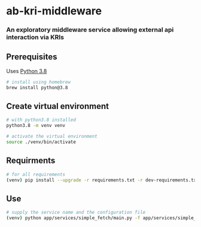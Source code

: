 # ab-kri-middleware

### An exploratory middleware service allowing external api interaction via KRIs 

## Prerequisites
Uses [Python 3.8](https://www.python.org/downloads/release/python-380/)

```bash
# install using homebrew
brew install python@3.8
```

## Create virtual environment
```bash
# with python3.8 installed
python3.8 -m venv venv

# activate the virtual environment
source ./venv/bin/activate
```

## Requirments
```bash
# for all requirements
(venv) pip install --upgrade -r requirements.txt -r dev-requirements.txt -r test-requirements.txt --trusted-host pypi.python.org
```


## Use
```bash
# supply the service name and the configuration file
(venv) python app/services/simple_fetch/main.py -f app/services/simple_fetch/config.yml -s galaxy
```

